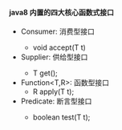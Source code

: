 #### java8 内置的四大核心函数式接口
- Consumer<T>: 消费型接口
  - void accept(T t)
- Supplier<T>: 供给型接口 
    - T get();
- Function<T,R>: 函数型接口 
    - R apply(T t);
- Predicate<T>: 断言型接口 
    - boolean test(T t);